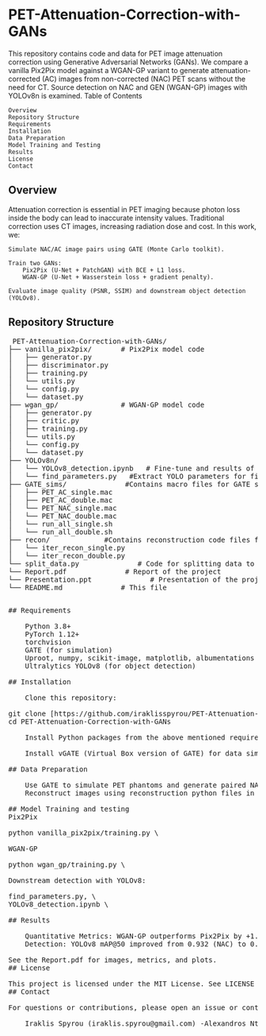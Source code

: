 # PET-Attenuation-Correction-with-GANs

This repository contains code and data for PET image attenuation correction using Generative Adversarial Networks (GANs). We compare a vanilla Pix2Pix model against a WGAN-GP variant to generate attenuation-corrected (AC) images from non-corrected (NAC) PET scans without the need for CT. Source detection on NAC and GEN (WGAN-GP) images with YOLOv8n is examined.
Table of Contents

    Overview
    Repository Structure
    Requirements
    Installation
    Data Preparation
    Model Training and Testing
    Results
    License
    Contact

## Overview

Attenuation correction is essential in PET imaging because photon loss inside the body can lead to inaccurate intensity values. Traditional correction uses CT images, increasing radiation dose and cost. In this work, we:

    Simulate NAC/AC image pairs using GATE (Monte Carlo toolkit).

    Train two GANs:
        Pix2Pix (U-Net + PatchGAN) with BCE + L1 loss.
        WGAN-GP (U-Net + Wasserstein loss + gradient penalty).

    Evaluate image quality (PSNR, SSIM) and downstream object detection (YOLOv8).

## Repository Structure

<pre> PET-Attenuation-Correction-with-GANs/
├── vanilla_pix2pix/       # Pix2Pix model code
│   ├── generator.py
│   ├── discriminator.py
│   ├── training.py
│   └── utils.py
│   └── config.py
│   └── dataset.py
├── wgan_gp/               # WGAN-GP model code
│   ├── generator.py
│   ├── critic.py
│   ├── training.py
│   └── utils.py
│   └── config.py
│   └── dataset.py
├── YOLOv8n/             
│   └── YOLOv8_detection.ipynb   # Fine-tune and results of soyrce detection with YOLOv8n
│   └── find_parameters.py   #Extract YOLO parameters for fine tuning
├── GATE_sims/              #Contains macro files for GATE simulations and .shell files for automation
│   ├── PET_AC_single.mac
│   ├── PET_AC_double.mac
│   └── PET_NAC_single.mac
│   └── PET_NAC_double.mac
│   └── run_all_single.sh
│   └── run_all_double.sh
├── recon/             #Contains reconstruction code files for single and double sources
│   └── iter_recon_single.py
│   └── iter_recon_double.py
└── split_data.py              # Code for splitting data to train/val/test 
└── Report.pdf              # Report of the project
└── Presentation.ppt              # Presentation of the project
└── README.md              # This file <pre>

## Requirements

    Python 3.8+
    PyTorch 1.12+
    torchvision
    GATE (for simulation)
    Uproot, numpy, scikit-image, matplotlib, albumentations
    Ultralytics YOLOv8 (for object detection)

## Installation

    Clone this repository:

git clone [https://github.com/iraklisspyrou/PET-Attenuation-Correction-with-GANs.git](https://github.com/iraklisspyrou/PET-Attenuation-Correction-with-GANs.git)
cd PET-Attenuation-Correction-with-GANs

    Install Python packages from the above mentioned requirements.

    Install vGATE (Virtual Box version of GATE) for data simulations.

## Data Preparation

    Use GATE to simulate PET phantoms and generate paired NAC/AC images: Run the two .sh files in the GATE_sims folder
    Reconstruct images using reconstruction python files in the recon folder

## Model Training and testing
Pix2Pix

python vanilla_pix2pix/training.py \

WGAN-GP

python wgan_gp/training.py \

Downstream detection with YOLOv8:

find_parameters.py, \
YOLOv8_detection.ipynb \

## Results

    Quantitative Metrics: WGAN-GP outperforms Pix2Pix by +1.6 dB PSNR and has smoother training with much less spikes in the loss curves
    Detection: YOLOv8 mAP@50 improved from 0.932 (NAC) to 0.991 (generated).

See the Report.pdf for images, metrics, and plots.
## License

This project is licensed under the MIT License. See LICENSE for details.
## Contact

For questions or contributions, please open an issue or contact:

    Iraklis Spyrou (iraklis.spyrou@gmail.com) -Alexandros Ntagiantas (alexisnt13@gmail.com)
